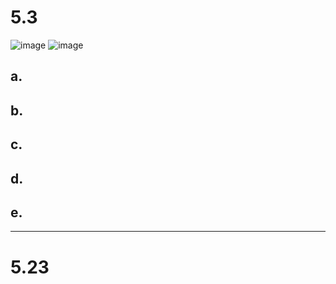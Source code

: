 
# 5.3
![image](https://github.com/user-attachments/assets/691d3294-4b74-41f0-97e6-11d0cda602c9)
![image](https://github.com/user-attachments/assets/0d7a8d11-757b-4495-8f88-bb5b722efda0)
## a.

## b.

## c.

## d.

## e.

------
# 5.23
